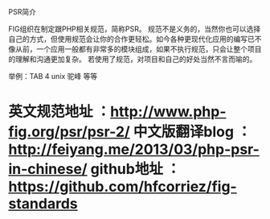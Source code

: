 PSR简介

FIG组织在制定跟PHP相关规范，简称PSR。
规范不是义务的，当然你也可以选择自己的方式，但使用规范会让你的合作更轻松。如今各种更现代化应用的编写已不像从前，一个应用一般都有非常多的模块组成，如果不执行规范，只会让整个项目的理解和沟通更加复杂。
若使用了规范，对项目和自己的好处当然不言而喻的。

举例：TAB   4
	  unix
	  驼峰
	  等等

英文规范地址   ：http://www.php-fig.org/psr/psr-2/
中文版翻译blog ：http://feiyang.me/2013/03/php-psr-in-chinese/
github地址     ：https://github.com/hfcorriez/fig-standards
===================
